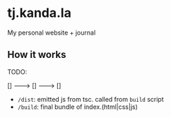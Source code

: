 # tj.kanda.la

My personal website + journal

## How it works

TODO:

[] ---> [] ---> []

- `/dist`: emitted js from tsc. called from `build` script
- `/build`: final bundle of index.(html|css|js)
